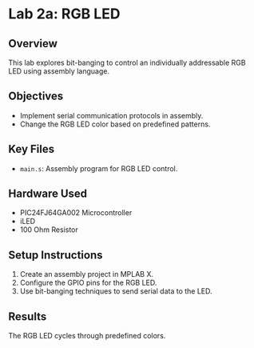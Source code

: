 # Lab 2a: RGB LED

## Overview
This lab explores bit-banging to control an individually addressable RGB LED using assembly language.

## Objectives
- Implement serial communication protocols in assembly.
- Change the RGB LED color based on predefined patterns.

## Key Files
- `main.s`: Assembly program for RGB LED control.

## Hardware Used
- PIC24FJ64GA002 Microcontroller
- iLED
- 100 Ohm Resistor

## Setup Instructions
1. Create an assembly project in MPLAB X.
2. Configure the GPIO pins for the RGB LED.
3. Use bit-banging techniques to send serial data to the LED.

## Results
The RGB LED cycles through predefined colors.
